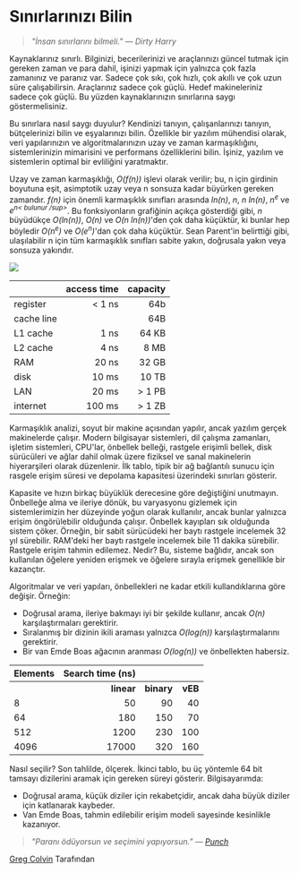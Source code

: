 # Sınırlarınızı Bilin

> *"İnsan sınırlarını bilmeli." — Dirty Harry*

Kaynaklarınız sınırlı. Bilginizi, becerilerinizi ve araçlarınızı güncel tutmak için gereken zaman ve para dahil, işinizi yapmak için yalnızca çok fazla zamanınız ve paranız var. Sadece çok sıkı, çok hızlı, çok akıllı ve çok uzun süre çalışabilirsin. Araçlarınız sadece çok güçlü. Hedef makineleriniz sadece çok güçlü. Bu yüzden kaynaklarınızın sınırlarına saygı göstermelisiniz.

Bu sınırlara nasıl saygı duyulur? Kendinizi tanıyın, çalışanlarınızı tanıyın, bütçelerinizi bilin ve eşyalarınızı bilin. Özellikle bir yazılım mühendisi olarak, veri yapılarınızın ve algoritmalarınızın uzay ve zaman karmaşıklığını, sistemlerinizin mimarisini ve performans özelliklerini bilin. İşiniz, yazılım ve sistemlerin optimal bir evliliğini yaratmaktır.

Uzay ve zaman karmaşıklığı, *O(f(n))* işlevi olarak verilir; bu, n için girdinin boyutuna eşit, asimptotik uzay veya n sonsuza kadar büyürken gereken zamandır. *f(n)* için önemli karmaşıklık sınıfları arasında *ln(n)*, *n*, *n ln(n)*, *n<sup>e</sup>* ve *e<sup>n< bulunur /sup>*. Bu fonksiyonların grafiğinin açıkça gösterdiği gibi, *n* büyüdükçe *O(ln(n))*, *O(n)* ve *O(n ln(n))*'den çok daha küçüktür, ki bunlar hep böyledir *O(n<sup>e</sup>)* ve *O(e<sup>n</sup>)*'dan çok daha küçüktür. Sean Parent'in belirttiği gibi, ulaşılabilir n için tüm karmaşıklık sınıfları sabite yakın, doğrusala yakın veya sonsuza yakındır.

![](http://programmer.97things.oreilly.com/wiki/images/c/c0/Clearly.jpeg)

|              | access time      |   capacity |
|--------------|-----------------:| ----------:|
| register     |  < 1 ns          |        64b |
| cache line   |                  |        64B |
| L1 cache     |  1 ns            | 64 KB      |
| L2 cache     |  4 ns            | 8 MB       |
| RAM          | 20 ns            | 32 GB      |
| disk         | 10 ms            | 10 TB      |
| LAN          | 20 ms            | > 1 PB     |
| internet     | 100 ms           | > 1 ZB     |

Karmaşıklık analizi, soyut bir makine açısından yapılır, ancak yazılım gerçek makinelerde çalışır. Modern bilgisayar sistemleri, dil çalışma zamanları, işletim sistemleri, CPU'lar, önbellek belleği, rastgele erişimli bellek, disk sürücüleri ve ağlar dahil olmak üzere fiziksel ve sanal makinelerin hiyerarşileri olarak düzenlenir. İlk tablo, tipik bir ağ bağlantılı sunucu için rasgele erişim süresi ve depolama kapasitesi üzerindeki sınırları gösterir.

Kapasite ve hızın birkaç büyüklük derecesine göre değiştiğini unutmayın. Önbelleğe alma ve ileriye dönük, bu varyasyonu gizlemek için sistemlerimizin her düzeyinde yoğun olarak kullanılır, ancak bunlar yalnızca erişim öngörülebilir olduğunda çalışır. Önbellek kayıpları sık olduğunda sistem çöker. Örneğin, bir sabit sürücüdeki her baytı rastgele incelemek 32 yıl sürebilir. RAM'deki her baytı rastgele incelemek bile 11 dakika sürebilir. Rastgele erişim tahmin edilemez. Nedir? Bu, sisteme bağlıdır, ancak son kullanılan öğelere yeniden erişmek ve öğelere sırayla erişmek genellikle bir kazançtır.

Algoritmalar ve veri yapıları, önbellekleri ne kadar etkili kullandıklarına göre değişir. Örneğin:
- Doğrusal arama, ileriye bakmayı iyi bir şekilde kullanır, ancak *O(n)* karşılaştırmaları gerektirir.
- Sıralanmış bir dizinin ikili araması yalnızca *O(log(n))* karşılaştırmalarını gerektirir.
- Bir van Emde Boas ağacının aranması *O(log(n))* ve önbellekten habersiz.


|Elements | Search time (ns)|       |         |
|:--------|-----------:|-----------:|--------:|
|         | **linear** | **binary** |	**vEB** |
| 8       | 50         | 90         | 40      |
| 64      | 180        | 150        | 70      |
| 512     | 1200       | 230        | 100     |
| 4096    | 17000      | 320        | 160     |


Nasıl seçilir? Son tahlilde, ölçerek. İkinci tablo, bu üç yöntemle 64 bit tamsayı dizilerini aramak için gereken süreyi gösterir. Bilgisayarımda:
- Doğrusal arama, küçük diziler için rekabetçidir, ancak daha büyük diziler için katlanarak kaybeder.
- Van Emde Boas, tahmin edilebilir erişim modeli sayesinde kesinlikle kazanıyor.

> *"Paranı ödüyorsun ve seçimini yapıyorsun." — [Punch](http://www.nytimes.com/1988/02/28/magazine/on-language-you-pays-yer-money.html?pagewanted=all)*

[Greg Colvin](http://programmer.97things.oreilly.com/wiki/index.php/Greg_Colvin) Tarafından
